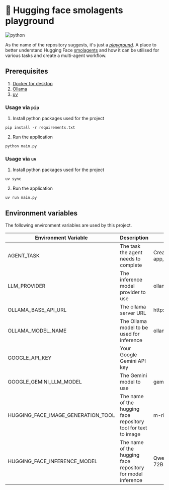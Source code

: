 # 🛝 Hugging face smolagents playground

![python](https://img.shields.io/badge/python-3.12.0-informational)

As the name of the repository suggests, it's just a [
_playground_](https://dictionary.cambridge.org/dictionary/english/playground). A place to better understand Hugging
Face [smolagents](https://huggingface.co/docs/smolagents/index)
and how it can be utilised for various tasks and create a multi-agent workflow.

## Prerequisites

1. [Docker for desktop](https://docs.docker.com/desktop/)
2. [Ollama](https://ollama.com/download)
3. [uv](https://docs.astral.sh/uv/#installation)

### Usage via `pip`

1. Install python packages used for the project

```pycon
pip install -r requirements.txt
```

2. Run the application

```pycon
python main.py
```

### Usage via `uv`

1. Install python packages used for the project

```pycon
uv sync
```

2. Run the application

```pycon
uv run main.py
```

## Environment variables

The following environment variables are used by this project.

| Environment Variable               | Description                                                    | Default Value                            |
| ---------------------------------- | -------------------------------------------------------------- | ---------------------------------------- |
| AGENT_TASK                         | The task the agent needs to complete                           | Create a hello world app, using FastAPI. |
| LLM_PROVIDER                       | The inference model provider to use                            | ollama                                   |
| OLLAMA_BASE_API_URL                | The ollama server URL                                          | http://localhost:11434                   |
| OLLAMA_MODEL_NAME                  | The Ollama model to be used for inference                      | ollama/mistral:7b                        |
| GOOGLE_API_KEY                     | Your Google Gemini API key                                     |                                          |
| GOOGLE_GEMINI_LLM_MODEL            | The Gemini model to use                                        | gemini-2.5-flash                         |
| HUGGING_FACE_IMAGE_GENERATION_TOOL | The name of the hugging face repository tool for text to image | m-ric/text-to-image                      |
| HUGGING_FACE_INFERENCE_MODEL       | The name of the hugging face repository for model inference    | Qwen/Qwen2.5-72B-Instruct                |
